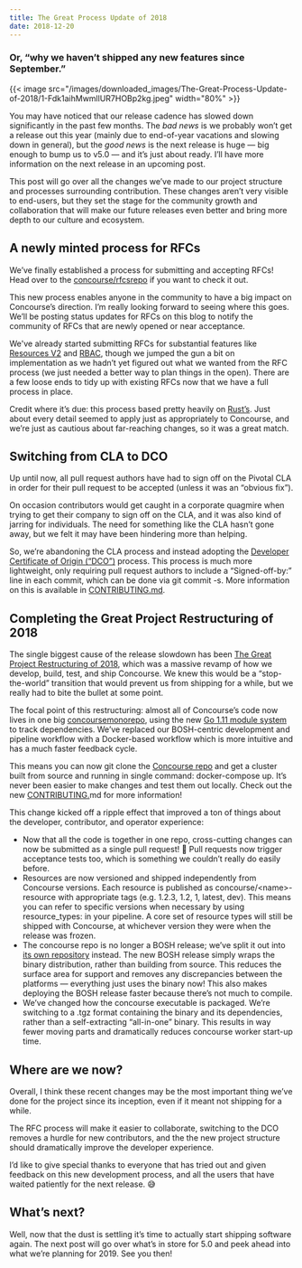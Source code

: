 ```yaml
---
title: The Great Process Update of 2018
date: 2018-12-20
---
```


### Or, “why we haven’t shipped any new features since September.”

{{< image src="/images/downloaded_images/The-Great-Process-Update-of-2018/1-Fdk1aihMwmllUR7HOBp2kg.jpeg" width="80%" >}}

<!-- more -->

You may have noticed that our release cadence has slowed down significantly in the past few months. The _bad news_ is we
probably won’t get a release out this year (mainly due to end-of-year vacations and slowing down in general), but the
_good news_ is the next release is huge — big enough to bump us to v5.0 — and it’s just about ready. I’ll have more
information on the next release in an upcoming post.

This post will go over all the changes we’ve made to our project structure and processes surrounding contribution. These
changes aren’t very visible to end-users, but they set the stage for the community growth and collaboration that will
make our future releases even better and bring more depth to our culture and ecosystem.

## A newly minted process for RFCs

We’ve finally established a process for submitting and accepting RFCs! Head over to
the [concourse/rfcs](https://github.com/concourse/rfcs)[repo](https://github.com/concourse/rfcs) if you want to check it
out.

This new process enables anyone in the community to have a big impact on Concourse’s direction. I’m really looking
forward to seeing where this goes. We’ll be posting status updates for RFCs on this blog to notify the community of RFCs
that are newly opened or near acceptance.

We've already started submitting RFCs for substantial features
like [Resources V2](https://github.com/concourse/rfcs/pull/1) and [RBAC](https://github.com/concourse/rfcs/pull/6),
though we jumped the gun a bit on implementation as we hadn’t yet figured out what we wanted from the RFC process (we
just needed a better way to plan things in the open). There are a few loose ends to tidy up with existing RFCs now that
we have a full process in place.

Credit where it’s due: this process based pretty heavily on [Rust’s](https://github.com/rust-lang/rfcs). Just about
every detail seemed to apply just as appropriately to Concourse, and we’re just as cautious about far-reaching changes,
so it was a great match.

## Switching from CLA to DCO

Up until now, all pull request authors have had to sign off on the Pivotal CLA in order for their pull request to be
accepted (unless it was an “obvious fix”).

On occasion contributors would get caught in a corporate quagmire when trying to get their company to sign off on the
CLA, and it was also kind of jarring for individuals. The need for something like the CLA hasn’t gone away, but we felt
it may have been hindering more than helping.

So, we’re abandoning the CLA process and instead adopting
the [Developer Certificate of Origin (“DCO”)](https://developercertificate.org) process. This process is much more
lightweight, only requiring pull request authors to include a “Signed-off-by:” line in each commit, which can be done
via git commit -s. More information on this is available
in [CONTRIBUTING.md](https://github.com/concourse/concourse/blob/master/CONTRIBUTING.md#signing-your-work).

## Completing the Great Project Restructuring of 2018

The single biggest cause of the release slowdown has
been [The Great Project Restructuring of 2018](https://github.com/concourse/concourse/issues/2534), which was a massive
revamp of how we develop, build, test, and ship Concourse. We knew this would be a “stop-the-world” transition that
would prevent us from shipping for a while, but we really had to bite the bullet at some point.

The focal point of this restructuring: almost all of Concourse’s code now lives in one
big [concourse](https://github.com/concourse/concourse)[monorepo](https://github.com/concourse/concourse), using the
new [Go 1.11 module system](https://github.com/golang/go/wiki/Modules) to track dependencies. We’ve replaced our
BOSH-centric development and pipeline workflow with a Docker-based workflow which is more intuitive and has a much
faster feedback cycle.

This means you can now git clone the [Concourse repo](https://github.com/concourse/concourse) and get a cluster built
from source and running in single command: docker-compose up. It’s never been easier to make changes and test them out
locally. Check out the new [CONTRIBUTING.](https://github.com/concourse/concourse/blob/master/CONTRIBUTING.md)md for
more information!

This change kicked off a ripple effect that improved a ton of things about the developer, contributor, and operator
experience:

- Now that all the code is together in one repo, cross-cutting changes can now be submitted as a single pull request! 🎊
  Pull requests now trigger acceptance tests too, which is something we couldn’t really do easily before.
- Resources are now versioned and shipped independently from Concourse versions. Each resource is published as
  concourse/\<name\>-resource with appropriate tags (e.g. 1.2.3, 1.2, 1, latest, dev). This means you can refer to
  specific versions when necessary by using resource\_types: in your pipeline. A core set of resource types will still
  be shipped with Concourse, at whichever version they were when the release was frozen.
- The concourse repo is no longer a BOSH release; we’ve split it out
  into [its own repository](https://github.com/concourse/concourse-bosh-release) instead. The new BOSH release simply
  wraps the binary distribution, rather than building from source. This reduces the surface area for support and removes
  any discrepancies between the platforms — everything just uses the binary now! This also makes deploying the BOSH
  release faster because there’s not much to compile.
- We’ve changed how the concourse executable is packaged. We’re switching to a .tgz format containing the binary and its
  dependencies, rather than a self-extracting “all-in-one” binary. This results in way fewer moving parts and
  dramatically reduces concourse worker start-up time.

## Where are we now?

Overall, I think these recent changes may be the most important thing we’ve done for the project since its inception,
even if it meant not shipping for a while.

The RFC process will make it easier to collaborate, switching to the DCO removes a hurdle for new contributors, and the
the new project structure should dramatically improve the developer experience.

I’d like to give special thanks to everyone that has tried out and given feedback on this new development process, and
all the users that have waited patiently for the next release. 😅

## What’s next?

Well, now that the dust is settling it’s time to actually start shipping software again. The next post will go over
what’s in store for 5.0 and peek ahead into what we’re planning for 2019. See you then!

